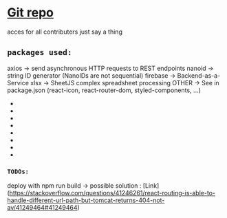 # [Git repo](https://github.com/solutionsboc/react-soltools-v1)

acces for all contributers
just say a thing

## `packages used:`

axios ->    send asynchronous HTTP requests to REST endpoints
nanoid ->   string ID generator (NanoIDs are not sequential)
firebase -> Backend-as-a-Service
xlsx ->     SheetJS complex spreadsheet processing
OTHER ->    See in package.json (react-icon, react-router-dom, styled-components, ...)

-
-
-
-
-
-
-
-

### `TODOs:`

deploy with npm run build -> possible solution : [Link] (<https://stackoverflow.com/questions/41246261/react-routing-is-able-to-handle-different-url-path-but-tomcat-returns-404-not-av/41249464#41249464>)
